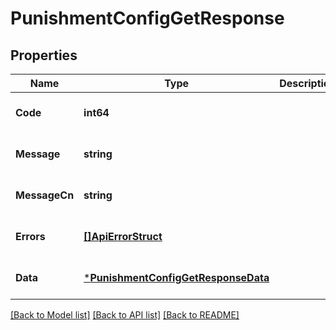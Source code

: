 # PunishmentConfigGetResponse

## Properties
Name | Type | Description | Notes
------------ | ------------- | ------------- | -------------
**Code** | **int64** |  | [optional] [default to null]
**Message** | **string** |  | [optional] [default to null]
**MessageCn** | **string** |  | [optional] [default to null]
**Errors** | [**[]ApiErrorStruct**](api_error_struct.md) |  | [optional] [default to null]
**Data** | [***PunishmentConfigGetResponseData**](PunishmentConfigGetResponseData.md) |  | [optional] [default to null]

[[Back to Model list]](../README.md#documentation-for-models) [[Back to API list]](../README.md#documentation-for-api-endpoints) [[Back to README]](../README.md)


